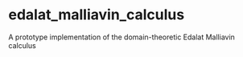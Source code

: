 # edalat_malliavin_calculus
A prototype implementation of the domain-theoretic Edalat Malliavin calculus
